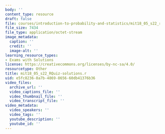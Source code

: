 ```yaml
---
body: ''
content_type: resource
draft: false
file: courses/introduction-to-probability-and-statistics/mit18_05_s22_rquiz-solutions.r
file_size: 7434
file_type: application/octet-stream
image_metadata:
  caption: ''
  credit: ''
  image-alt: ''
learning_resource_types:
- Exams with Solutions
license: https://creativecommons.org/licenses/by-nc-sa/4.0/
resourcetype: Other
title: mit18_05_s22_RQuiz-solutions.r
uid: e5fc8236-8a7b-4869-8656-60db41376b36
video_files:
  archive_url: ''
  video_captions_file: ''
  video_thumbnail_file: ''
  video_transcript_file: ''
video_metadata:
  video_speakers: ''
  video_tags: ''
  youtube_description: ''
  youtube_id: ''
---
```

